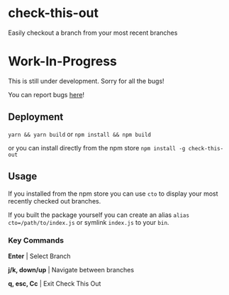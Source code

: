 # check-this-out
Easily checkout a branch from your most recent branches

# Work-In-Progress
This is still under development. Sorry for all the bugs!

You can report bugs [here](https://github.com/kienD/check-this-out/issues)!

## Deployment
`yarn && yarn build` or `npm install && npm build`

or you can install directly from the npm store `npm install -g check-this-out`

## Usage
If you installed from the npm store you can use `cto` to display your most recently checked out branches.

If you built the package yourself you can create an alias `alias cto=/path/to/index.js` or symlink `index.js` to your `bin`.

### Key Commands
**Enter**           | Select Branch

**j/k, down/up**    | Navigate between branches

**q, esc, Cc**      | Exit Check This Out
